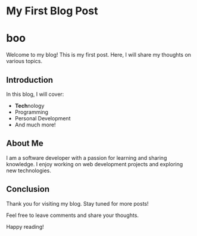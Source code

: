 # My First Blog Post

# boo

Welcome to my blog! This is my first post. Here, I will share my thoughts on various topics.

## Introduction

In this blog, I will cover:

- **Tech**nology
- Programming
- Personal Development
- And much more!

## About Me

I am a software developer with a passion for learning and sharing knowledge. I enjoy working on web development projects and exploring new technologies.

## Conclusion

Thank you for visiting my blog. Stay tuned for more posts!

Feel free to leave comments and share your thoughts.

Happy reading!
